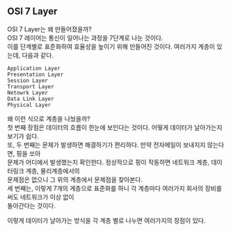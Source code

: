 ## OSI 7 Layer

OSI 7 Layer는 왜 만들어졌을까?  
OSI 7 레이어는 통신이 일어나는 과정을 7단계로 나눈 것이다.  
이를 단계별로 표준화하여 효율성을 높이기 위해 만들어진 것이다. 여러가지 계층이 있는데, 다음과 같다.

```
Application Layer
Presentation Layer
Session Layer
Transport Layer
Netowrk Layer
Data Link Layer
Physical Layer
```

왜 이런 식으로 계층을 나눴을까?  
첫 번째 장점은 데이터의 흐름이 한눈에 보인다는 것이다. 어떻게 데이터가 날아가는지 보기가 쉽다.  
또, 두 번째는 문제가 발생하면 해결하기가 편리하다. 만약 전자메일이 보내지지 않는다면, 핑을 쏘아  
문제가 어디에서 발생했는지 확인한다. 정상적으로 핑이 작동하면 네트워크 계층, 데이터링크 계층, 물리계층에서의  
문제점은 없으니 그 위의 계층에서 문제점을 찾아본다.  
세 번째는, 이렇게 7개의 계층으로 표준화를 하니 각 계층마다 여러가지 회사의 장비를 써도 네트워크가 이상 없이  
돌아간다는 것이다.

이렇게 데이터가 날아가는 방식을 각 계층 별로 나누면 여러가지의 장점이 있다.
